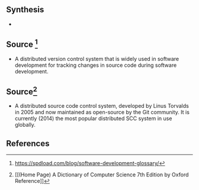 ## Synthesis
- 
## Source [^1]
- A distributed version control system that is widely used in software development for tracking changes in source code during software development.
## Source[^2]
- A distributed source code control system, developed by Linus Torvalds in 2005 and now maintained as open-source by the Git community. It is currently (2014) the most popular distributed SCC system in use globally.
## References

[^1]: https://spdload.com/blog/software-development-glossary/
[^2]: [[(Home Page) A Dictionary of Computer Science 7th Edition by Oxford Reference]]